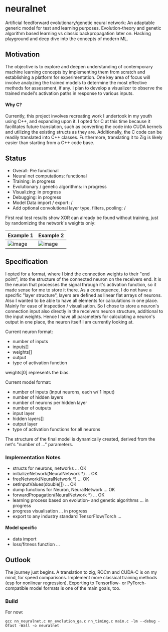 # neuralnet

Artificial feedforward evolutionary/genetic neural network: An adaptable generic model for test and learning purposes. Evolution-theory and genetic algorithm based learning vs classic backpropagation later on. Hacking playground and deep dive into the concepts of modern ML.


## Motivation
The objective is to explore and deepen understanding of contemporary machine learning concepts by implementing them from scratch and establishing a platform for experimentation. One key area of focus will involve analyzing the trained models to determine the most effective methods for assessment, if any. I plan to develop a visualizer to observe the trained model's activation paths in response to various inputs. 

#### Why C?
Currently, this project involves recreating work I undertook in my youth using C++, and expanding upon it. I opted for C at this time because it facilitates future translation, such as converting the code into CUDA kernels and utilizing the existing structs as they are. Additionally, the C code can be readily translated into C++ classes. Furthermore, translating it to Zig is likely easier than starting from a C++ code base.


## Status
- Overall: Pre functional
- Neural net computations: functional
- Training: in progress
- Evolutionary / genetic algorithms: in progress
- Visualizing: in progress
- Debugging: in progress
- Model Data import / export: /
- Add optional convolutional layer type, filters, pooling: /

First real test results show XOR can already be found without training, just by randomizing the network's weights only:

| Example 1                           | Example 2                           |
| ----------------------------------- | ----------------------------------- |
| ![image](https://github.com/M64GitHub/neuralnet/assets/84202356/b170c449-f0e1-4004-8efc-e2e007fdb033) |  ![image](https://github.com/M64GitHub/neuralnet/assets/84202356/4c4424dd-4973-47d1-8795-b22cbf679b83) |




## Specification
I opted for a format, where I bind the connection weights to their "end point", into the structure of the connected neuron on the receivers end. It is the neuron that processes the signal through it's activation function, so it made sense for me to store it there. As a consequence, I do not have a specific "layer structure", layers are defined as linear flat arrays of neurons.  
Also I wanted to be able to have all elements for calculations in one place. Mainly for ease of inspection / visualisation. So I chose to store a neuron's connection input also directly in the receivers neuron structure, additional to the input weights. Hence I have all parameters for calculating a neuron's output in one place, the neuron itself I am currently looking at.

Current neuron format:
 - number of inputs
 - inputs[]
 - weights[]
 - output
 - type of activation function

weights[0] represents the bias.

Current model format:
 - number of inputs (input neurons, each w/ 1 input)
 - number of hidden layers
 - number of neurons per hidden layer
 - number of outputs
 - input layer
 - hidden layers[]
 - output layer
 - type of activation functions for all neurons

The structure of the final model is dynamically created, derived from the net's "number of ..." parameters.

### Implementation Notes
 - structs for neurons, networks ... OK
 - initializeNetwork(NeuralNetwork *) ... OK
 - freeNetwork(NeuralNetwork *) ... OK
 - setInputValues(double[]) ... OK
 - dump functions for Neuron, NeuralNetwork ... OK
 - forwardPropagation(NeuralNetwork *) ... OK
 - learning process based on evolution- and genetic algorithms ... in progress
 - progress visualisation ... in progress
 - export to any industry standard TensorFlow/Torch ...
   
#### Model specific
 - data import
 - loss/fitness function ...

## Outlook

The journey just begins. A translation to zig, ROCm and CUDA-C is on my mind, for speed comparisons. Implement more classical training methods (esp for nonlinear regression). Exporting to Tensorflow- or PyTorch-compatible model formats is one of the main goals, too.

### Build
For now:
```
gcc nn_neuralnet.c nn_evolution_ga.c nn_timing.c main.c -lm --debug -Ofast -Wall -o neuralnet
```

